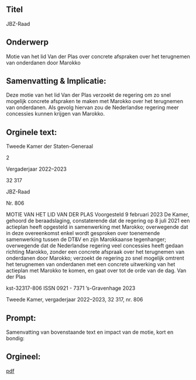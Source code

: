 ## Titel
JBZ-Raad
## Onderwerp
Motie van het lid Van der Plas over concrete afspraken over het terugnemen van onderdanen door Marokko
## Samenvatting & Implicatie:

Deze motie van het lid Van der Plas verzoekt de regering om zo snel mogelijk concrete afspraken te maken met Marokko over het terugnemen van onderdanen. Als gevolg hiervan zou de Nederlandse regering meer concessies kunnen krijgen van Marokko.
## Orginele text:


Tweede Kamer der Staten-Generaal

2

Vergaderjaar 2022–2023

32 317

JBZ-Raad

Nr. 806

MOTIE VAN HET LID VAN DER PLAS
Voorgesteld 9 februari 2023
De Kamer,
gehoord de beraadslaging,
constaterende dat de regering op 8 juli 2021 een actieplan heeft opgesteld
in samenwerking met Marokko;
overwegende dat in deze overeenkomst enkel wordt gesproken over
toenemende samenwerking tussen de DT&V en zijn Marokkaanse
tegenhanger;
overwegende dat de Nederlandse regering veel concessies heeft gedaan
richting Marokko, zonder een concrete afspraak over het terugnemen van
onderdanen door Marokko;
verzoekt de regering zo snel mogelijk omtrent het terugnemen van
onderdanen met een concrete uitwerking van het actieplan met Marokko
te komen,
en gaat over tot de orde van de dag.
Van der Plas

kst-32317-806
ISSN 0921 - 7371
’s-Gravenhage 2023

Tweede Kamer, vergaderjaar 2022–2023, 32 317, nr. 806


## Prompt:
Samenvatting van bovenstaande text en impact van de motie, kort en bondig:

## Orgineel:
[pdf](https://gegevensmagazijn.tweedekamer.nl/OData/v4/2.0/Document(8fa68446-19df-4301-8ebd-a3eb066d3a5e)/resource)
